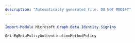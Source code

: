 ```yaml
---
description: "Automatically generated file. DO NOT MODIFY"
---
```


```powershell

Import-Module Microsoft.Graph.Beta.Identity.SignIns

Get-MgBetaPolicyAuthenticationMethodPolicy

```